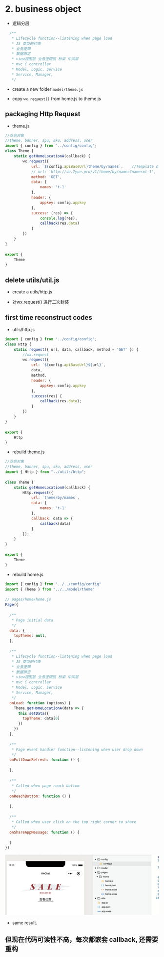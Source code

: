 # 2. business object

- 逻辑分层

```js
  /**
   * Lifecycle function--listening when page load
   * JS 类型的约束
   * 业务逻辑
   * 数据绑定
   * view视图层 业务逻辑层 桥梁 中间层
   * mvc C controller
   * Model, Logic, Service
   * Service, Manager,  
   */
```

- create a new folder `model/theme.js`

- copy `wx.request()` from home.js to theme.js


## packaging Http Request

- theme.js

```js
//业务对象
//theme, banner, spu, sku, address, user
import { config } from "../config/config";
class Theme {
    static getHomeLocationA(callback) {
        wx.request({
            url: `${config.apiBaseUrl}theme/by/names`,    //Template string
            // url: 'http://se.7yue.pro/v1/theme/by/names?names=t-1',
            method: 'GET',
            data: {
                names: 't-1'
            },
            header: {
                appkey: config.appkey
            },
            success: (res) => {
                console.log(res);
                callback(res.data)
            }
        })
    }
}

export {
    Theme
}
```

## delete utils/util.js

- create a utils/http.js

- 对wx.request() 进行二次封装

## first time reconstruct codes

- utils/http.js

```js
import { config } from "../config/config";
class Http {
    static request({ url, data, callback, method = 'GET' }) {
        //wx.request
        wx.request({
            url: `${config.apiBaseUrl}${url}`,
            data,
            method,
            header: {
                appkey: config.appkey
            },
            success(res) {
                callback(res.data);
            }
        })
    }
}

export {
    Http
}
```

- rebuild theme.js

```js
//业务对象
//theme, banner, spu, sku, address, user
import { Http } from "../utils/http";

class Theme {
    static getHomeLocationA(callback) {
        Http.request({
            url: `theme/by/names`,
            data: {
                names: 't-1'
            },
            callback: data => {
                callback(data)
            }
        });
    }
}

export {
    Theme
}
```

- rebuild home.js

```js
import { config } from "../../config/config"
import { Theme } from "../../model/theme"

// pages/home/home.js
Page({

  /**
   * Page initial data
   */
  data: {
    topTheme: null,
  },

  /**
   * Lifecycle function--listening when page load
   * JS 类型的约束
   * 业务逻辑
   * 数据绑定
   * view视图层 业务逻辑层 桥梁 中间层
   * mvc C controller
   * Model, Logic, Service
   * Service, Manager,  
   */
  onLoad: function (options) {
    Theme.getHomeLocationA(data => {
      this.setData({
        topTheme: data[0]
      })
    })
  },

  /**
   * Page event handler function--listening when user drop down
   */
  onPullDownRefresh: function () {

  },

  /**
   * Called when page reach bottom
   */
  onReachBottom: function () {

  },

  /**
   * Called when user click on the top right corner to share
   */
  onShareAppMessage: function () {

  }
})
```
![](img/2020-03-25-13-10-17.png)
- same result.


## 但现在代码可读性不高，每次都嵌套 callback, 还需要重构

